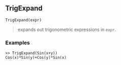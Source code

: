 ## TrigExpand

```
TrigExpand(expr)
```

> expands out trigonometric expressions in `expr`.
 
### Examples

```
>> TrigExpand(Sin(x+y))
Cos(x)*Sin(y)+Cos(y)*Sin(x)
```
